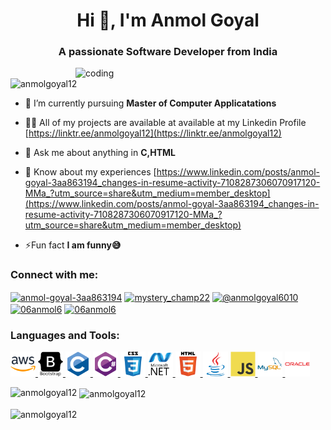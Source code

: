 <h1 align="center">Hi 👋, I'm Anmol Goyal</h1>
<h3 align="center">A passionate Software Developer from India</h3>

<img align="right" alt="coding" width="400" src="https://camo.githubusercontent.com/cae12fddd9d6982901d82580bdf321d81fb299141098ca1c2d4891870827bf17/68747470733a2f2f6d69726f2e6d656469756d2e636f6d2f6d61782f313336302f302a37513379765349765f7430696f4a2d5a2e676966">
<p align="left"> <img src="https://komarev.com/ghpvc/?username=anmolgoyal12&label=Profile%20views&color=0e75b6&style=flat" alt="anmolgoyal12" /> </p>

- 🌱 I’m currently pursuing **Master of Computer Applicatations**

- 👨‍💻 All of my projects are available at available at my Linkedin Profile [https://linktr.ee/anmolgoyal12](https://linktr.ee/anmolgoyal12)

- 💬 Ask me about anything in **C,HTML**

- 📄 Know about my experiences [https://www.linkedin.com/posts/anmol-goyal-3aa863194_changes-in-resume-activity-7108287306070917120-MMa_?utm_source=share&utm_medium=member_desktop](https://www.linkedin.com/posts/anmol-goyal-3aa863194_changes-in-resume-activity-7108287306070917120-MMa_?utm_source=share&utm_medium=member_desktop)

- ⚡Fun fact **I am funny😅**

<h3 align="left">Connect with me:</h3>
<p align="left">
<a href="https://linkedin.com/in/anmol-goyal-3aa863194" target="blank"><img align="center" src="https://raw.githubusercontent.com/rahuldkjain/github-profile-readme-generator/master/src/images/icons/Social/linked-in-alt.svg" alt="anmol-goyal-3aa863194" height="30" width="40" /></a>
<a href="https://instagram.com/mystery_champ22" target="blank"><img align="center" src="https://raw.githubusercontent.com/rahuldkjain/github-profile-readme-generator/master/src/images/icons/Social/instagram.svg" alt="mystery_champ22" height="30" width="40" /></a>
<a href="https://www.youtube.com/c/@anmolgoyal6010" target="blank"><img align="center" src="https://raw.githubusercontent.com/rahuldkjain/github-profile-readme-generator/master/src/images/icons/Social/youtube.svg" alt="@anmolgoyal6010" height="30" width="40" /></a>
<a href="https://www.hackerrank.com/06anmol6" target="blank"><img align="center" src="https://raw.githubusercontent.com/rahuldkjain/github-profile-readme-generator/master/src/images/icons/Social/hackerrank.svg" alt="06anmol6" height="30" width="40" /></a>
<a href="https://www.leetcode.com/06anmol6" target="blank"><img align="center" src="https://raw.githubusercontent.com/rahuldkjain/github-profile-readme-generator/master/src/images/icons/Social/leet-code.svg" alt="06anmol6" height="30" width="40" /></a>
</p>

<h3 align="left">Languages and Tools:</h3>
<p align="left"> <a href="https://aws.amazon.com" target="_blank" rel="noreferrer"> <img src="https://raw.githubusercontent.com/devicons/devicon/master/icons/amazonwebservices/amazonwebservices-original-wordmark.svg" alt="aws" width="40" height="40"/> </a> <a href="https://getbootstrap.com" target="_blank" rel="noreferrer"> <img src="https://raw.githubusercontent.com/devicons/devicon/master/icons/bootstrap/bootstrap-plain-wordmark.svg" alt="bootstrap" width="40" height="40"/> </a> <a href="https://www.cprogramming.com/" target="_blank" rel="noreferrer"> <img src="https://raw.githubusercontent.com/devicons/devicon/master/icons/c/c-original.svg" alt="c" width="40" height="40"/> </a> <a href="https://www.w3schools.com/cs/" target="_blank" rel="noreferrer"> <img src="https://raw.githubusercontent.com/devicons/devicon/master/icons/csharp/csharp-original.svg" alt="csharp" width="40" height="40"/> </a> <a href="https://www.w3schools.com/css/" target="_blank" rel="noreferrer"> <img src="https://raw.githubusercontent.com/devicons/devicon/master/icons/css3/css3-original-wordmark.svg" alt="css3" width="40" height="40"/> </a> <a href="https://dotnet.microsoft.com/" target="_blank" rel="noreferrer"> <img src="https://raw.githubusercontent.com/devicons/devicon/master/icons/dot-net/dot-net-original-wordmark.svg" alt="dotnet" width="40" height="40"/> </a> <a href="https://www.w3.org/html/" target="_blank" rel="noreferrer"> <img src="https://raw.githubusercontent.com/devicons/devicon/master/icons/html5/html5-original-wordmark.svg" alt="html5" width="40" height="40"/> </a> <a href="https://www.java.com" target="_blank" rel="noreferrer"> <img src="https://raw.githubusercontent.com/devicons/devicon/master/icons/java/java-original.svg" alt="java" width="40" height="40"/> </a> <a href="https://developer.mozilla.org/en-US/docs/Web/JavaScript" target="_blank" rel="noreferrer"> <img src="https://raw.githubusercontent.com/devicons/devicon/master/icons/javascript/javascript-original.svg" alt="javascript" width="40" height="40"/> </a> <a href="https://www.mysql.com/" target="_blank" rel="noreferrer"> <img src="https://raw.githubusercontent.com/devicons/devicon/master/icons/mysql/mysql-original-wordmark.svg" alt="mysql" width="40" height="40"/> </a> <a href="https://www.oracle.com/" target="_blank" rel="noreferrer"> <img src="https://raw.githubusercontent.com/devicons/devicon/master/icons/oracle/oracle-original.svg" alt="oracle" width="40" height="40"/> </a> </p>

<p><img align="left" src="https://github-readme-stats.vercel.app/api/top-langs?username=anmolgoyal12&show_icons=true&locale=en&layout=compact" alt="anmolgoyal12" /></p>

<p>&nbsp;<img align="center" src="https://github-readme-stats.vercel.app/api?username=anmolgoyal12&show_icons=true&locale=en" alt="anmolgoyal12" /></p>

<p><img align="center" src="https://github-readme-streak-stats.herokuapp.com/?user=anmolgoyal12&" alt="anmolgoyal12" /></p>
